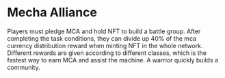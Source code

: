 # Mecha Alliance

Players must pledge MCA and hold NFT to build a battle group. After completing the task conditions, they can divide up 40% of the mca currency distribution reward when minting NFT in the whole network. Different rewards are given according to different classes, which is the fastest way to earn MCA and assist the machine. A warrior quickly builds a community.

